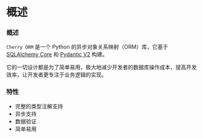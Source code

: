 # 概述

### 概述

`Cherry ORM` 是一个 Python 的异步对象关系映射（ORM）库，它基于 [SQLAlchemy Core](https://www.sqlalchemy.org/) 和 [Pydantic V2](https://docs.pydantic.dev/latest/) 构建。

它的一切设计都是为了简单易用，极大地减少开发者的数据库操作成本，提高开发效率，让开发者更专注于业务逻辑的实现。

### 特性

- 完整的类型注解支持
- 异步支持
- 数据验证
- 简单易用
